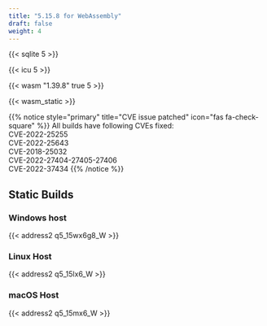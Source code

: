 ```yaml
---
title: "5.15.8 for WebAssembly"
draft: false
weight: 4
---
```


{{< sqlite 5 >}}

{{< icu 5 >}}

{{< wasm "1.39.8" true 5 >}}

{{< wasm_static >}}

{{% notice style="primary" title="CVE issue patched" icon="fas fa-check-square" %}}
All builds have following CVEs fixed:  
CVE-2022-25255  
CVE-2022-25643  
CVE-2018-25032  
CVE-2022-27404-27405-27406  
CVE-2022-37434
{{% /notice %}}

## Static Builds

### Windows host

{{< address2 q5_15wx6g8_W >}}

### Linux Host

{{< address2 q5_15lx6_W >}}

### macOS Host

{{< address2 q5_15mx6_W >}}
